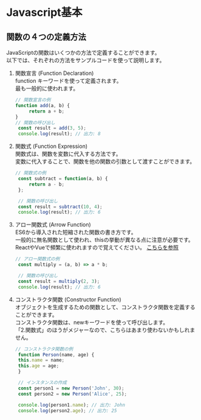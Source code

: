 # Javascript基本
## 関数の４つの定義方法
JavaScriptの関数はいくつかの方法で定義することができます。  
以下では、それぞれの方法をサンプルコードを使って説明します。

1. 関数宣言 (Function Declaration)  
   function キーワードを使って定義されます。  
   最も一般的に使われます。
   ```javascript
   // 関数宣言の例
   function add(a, b) {
        return a + b;
   }
   // 関数の呼び出し
    const result = add(3, 5);
    console.log(result); // 出力: 8
   ```
2. 関数式 (Function Expression)  
   関数式は、関数を変数に代入する方法です。  
   変数に代入することで、関数を他の関数の引数として渡すことができます。
   ```javascript
   // 関数式の例
    const subtract = function(a, b) {
        return a - b;
    };

    // 関数の呼び出し
    const result = subtract(10, 4);
    console.log(result); // 出力: 6
   ```
3. アロー関数式 (Arrow Function)  
    ES6から導入された短縮された関数の書き方です。  
    一般的に無名関数として使われ、thisの挙動が異なる点に注意が必要です。  
    ReactやVueで頻繁に使われますので覚えてください。
   [こちらを参照](https://developer.mozilla.org/ja/docs/Web/JavaScript/Reference/Functions/Arrow_functions)
   ```javascript
   // アロー関数式の例
    const multiply = (a, b) => a * b;

    // 関数の呼び出し
    const result = multiply(2, 3);
    console.log(result); // 出力: 6
   ```
4. コンストラクタ関数 (Constructor Function)  
   オブジェクトを生成するための関数として、コンストラクタ関数を定義することができます。  
   コンストラクタ関数は、newキーワードを使って呼び出します。  
   「2.関数式」のほうがメジャーなので、こちらはあまり使わないかもしれません。
   ```javascript
   // コンストラクタ関数の例
    function Person(name, age) {
    this.name = name;
    this.age = age;
    }

    // インスタンスの作成
    const person1 = new Person('John', 30);
    const person2 = new Person('Alice', 25);

    console.log(person1.name); // 出力: John
    console.log(person2.age); // 出力: 25
   ```
